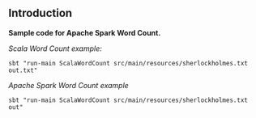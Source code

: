 ## Introduction


**Sample code for Apache Spark Word Count.**

*Scala Word Count example:*

```sbt "run-main ScalaWordCount src/main/resources/sherlockholmes.txt out.txt"```

*Apache Spark Word Count example*

```sbt "run-main ScalaWordCount src/main/resources/sherlockholmes.txt out"```

